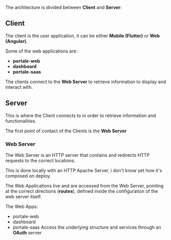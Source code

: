 The architecture is divided between **Client** and **Server**:
## Client
The client is the user application, it can be either **Mobile (Flutter)** or **Web (Angular)**.

Some of the web applications are:
- **portale-web**
- **dashboard**
- **portale-saas**

The clients connect to the **Web Server** to retrieve information to display and interact with.
## Server
This is where the Client connects to in order to retrieve information and functionalities.

The first point of contact of the Clients is the **Web Server**

### Web Server
The Web Server is an HTTP server that contains and redirects HTTP requests to the correct locations.

This is done locally with an HTTP Apache Server, i don't know yet how it's composed on deploy.

The Web Applications live and are accessed from the Web Server, pointing at the correct directions (**routes**), defined inside the configuration of the web server itself.

The Web Apps:
- portale-web
- dashboard
- portale-saas
Access the underlying structure and services through an **OAuth** server

### 



